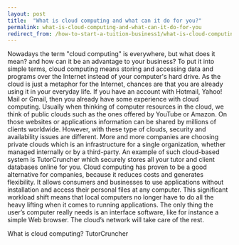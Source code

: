 ```yaml
---
layout: post
title:  "What is cloud computing and what can it do for you?"
permalink: what-is-cloud-computing-and-what-can-it-do-for-you
redirect_from: /how-to-start-a-tuition-business1/what-is-cloud-computing-and-what-can-it-do-for-you2622014
---
```

Nowadays the term "cloud computing" is everywhere, but what does it mean? and
how can it be an advantage to your business? To put it into simple terms,
cloud computing means storing and accessing data and programs over the
Internet instead of your computer's hard drive. As the cloud is just a
metaphor for the Internet, chances are that you are already using it in your
everyday life. If you have an account with Hotmail, Yahoo! Mail or Gmail, then
you already have some experience with cloud computing. Usually when thinking
of computer resources in the cloud, we think of public clouds such as the ones
offered by YouTube or Amazon. On those websites or applications information
can be shared by millions of clients worldwide. However, with these type of
clouds, security and availability issues are different. More and more
companies are choosing private clouds which is an infrastructure for a single
organization, whether managed internally or by a third-party. An example of
such cloud-based system is TutorCruncher which securely stores all your tutor
and client databases online for you. Cloud computing has proven to be a good
alternative for companies, because it reduces costs and generates flexibility.
It allows consumers and businesses to use applications without installation
and access their personal files at any computer. This significant workload
shift means that local computers no longer have to do all the heavy lifting
when it comes to running applications. The only thing the user’s computer
really needs is an interface software, like for instance a simple Web browser.
The cloud’s network will take care of the rest.

What is cloud computing?  TutorCruncher
